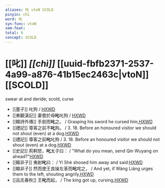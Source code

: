 ```yaml
---
aliases: 叱 vtoN SCOLD
pinyin: chì
word: 叱
syn-func: vtoN
sem-feat: 
total: 9
concept: SCOLD 
---
```

# [[叱]] *[[chì]]*  [[uuid-fbfb2371-2537-4a99-a876-41b15ec2463c|vtoN]] [[SCOLD]]
swear at and deride; scold, curse
 - [[墨子]] 叱狗 / [HXWD](https://hxwd.org/textview.html?location=CH1a0938_CHANT_010-86a.7)
 - [[東觀漢記]] 妻嘗於母**叱**叱狗 / [HXWD](https://hxwd.org/textview.html?location=CH1c0896_CHANT_014-2a.7)
 - [[韓詩外傳]] 手劍而**叱**之。 / Grasping his sword he cursed him,[HXWD](https://hxwd.org/textview.html?location=KR1c0066_tls_008-6a.26)
 - [[禮記]] 尊客之前不**叱**狗。 / 3. 18. Before an honoured visitor we should not shout (even) at a dog.[HXWD](https://hxwd.org/textview.html?location=KR1d0052_tls_001-19a.62)
 - [[禮記]] 尊客之前**叱**叱狗 / 3. 18. Before an honoured visitor we should not shout (even) at a dog.[HXWD](https://hxwd.org/textview.html?location=KR1d0052_tls_001-19a.62)
 - [[史記]] 荊軻怒，**叱**太子曰： / "What do you mean, send Qin Wuyang on ahead?"[HXWD](https://hxwd.org/textview.html?location=KR2a0001_tls_086-32a.27)
 - [[韓非子]] 夷射**叱**曰： / Yí Shè shooed him away and said:[HXWD](https://hxwd.org/textview.html?location=KR3c0005_tls_031-43a.9)
 - [[韓非子]] 然而使王良操左革而**叱**咤之， / And yet, if Wáng Liáng urges them to the left, shouting angrily,[HXWD](https://hxwd.org/textview.html?location=KR3c0005_tls_035-14a.4)
 - [[呂氏春秋]] 王**叱**而起，
                     / The king got up, cursing,[HXWD](https://hxwd.org/textview.html?location=KR3j0009_tls_011-11a.33)